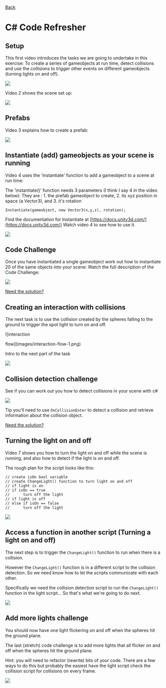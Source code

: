 [Back](README.md)

# C# Code Refresher

## Setup

This first video introduces the tasks we are going to undertake in this exercise:
To create a series of gameobjects at run time, detect collisions and use the collisions to trigger other events on different gameobjects (turning lights on and off).

[<img src="images/code-refresher-1.jpg">](https://uwe.cloud.panopto.eu/Panopto/Pages/Viewer.aspx?id=8e41e24c-367c-49c7-a7b2-b201015b619c&start=0)

Video 2 shows the scene set up:

[<img src="images/code-refresher-2.jpg">](https://uwe.cloud.panopto.eu/Panopto/Pages/Viewer.aspx?id=06912c60-ef61-40a2-84a4-b2010160bdbc&start=0)


## Prefabs
Video 3 explains how to create a prefab:

[<img src="images/code-refresher-3.jpg">](https://uwe.cloud.panopto.eu/Panopto/Pages/Viewer.aspx?id=ed46776a-1729-447c-8e89-b2010162e642&start=0)

## Instantiate (add) gameobjects as your scene is running
Video 4 uses the 'instantiate' function to add a gameobject to a scene at run time:

The  'instantiate()' function needs 3 parameters (I think I say 4 in the video below):
They are : 1. the prefab gameobject to create, 2. its xyz position in space (a Vector3), and 3. it's rotation

    Instantiate(gameobject, new Vector3(x,y,z), rotation);

Find the  documentation for Instantiate at [https://docs.unity3d.com/](https://docs.unity3d.com/) 
Watch  video 4 to see how to use it. 

[<img src="images/code-refresher-4.jpg">](https://uwe.cloud.panopto.eu/Panopto/Pages/Viewer.aspx?id=52a65920-4bce-4bb3-aeb0-b20101648a53&start=0)

## Code Challenge

Once you have instantiated a single gameobject work out how to instantiate 20 of the same objects into your scene:
Watch the full description of the Code Challenge:

[<img src="images/code-refresher-4.1.jpg">](https://uwe.cloud.panopto.eu/Panopto/Pages/Viewer.aspx?id=ba59dd76-a3d4-4ab5-891d-b2010170eaef&start=0)

[Need the solution?](https://uwe.cloud.panopto.eu/Panopto/Pages/Viewer.aspx?id=e0bddfca-7769-4715-9b5a-b201016f069d)

## Creating an interaction with collisions

The next task is to use the collision created by the spheres falling to the ground to trigger the spot light to turn on and off.

![interaction 

flow](images/interaction-flow-1.png)

Intro to the next part of the task

[<img src="images/code-refresher-5.jpg">](https://uwe.cloud.panopto.eu/Panopto/Pages/Viewer.aspx?id=7b3a43c7-2e03-4d99-b104-b20201168c30&start=0)

## Collision detection challenge

See if you can work out you how to detect collisions in your scene with c#

[<img src="images/code-refresher-6.jpg">](https://uwe.cloud.panopto.eu/Panopto/Pages/Viewer.aspx?id=b0f2ae28-7ff1-4904-9b28-b2020117a4e3&start=0)

Tip you'll need to use `OnCollisionEnter` to detect a collision and retrieve information about the collision object.

[Need the solution?](https://uwe.cloud.panopto.eu/Panopto/Pages/Viewer.aspx?id=604c37fc-f50c-4481-abbb-b20201198cf3)

## Turning the light on and off
Video 7 shows you how to turn the light on and off while the scene is running, and also how to detect if the light is on and off.

The rough plan for the script looks like this:

    // create isOn bool variable
    // create ChangeLight() function to turn light on and off
    // if light is on 
    // if isOn == true 
    //		turn off the light
    // if light is off 
    // else if isOn == false 
    //		turn off the light

[<img src="images/code-refresher-7.jpg">](https://uwe.cloud.panopto.eu/Panopto/Pages/Viewer.aspx?id=8d383c54-1f52-44ac-83e7-b20300faba59&start=0)

## Access a function in another script (Turning a light on and off)
The next step is to trigger the `ChangeLight()` function to run when there is a collision.

However  the `ChangeLight()` function is in a different script to the collision detection.
So we need know how to let the scripts communicate with each other. 

Specifically we need the collision detection script to run the `ChangeLight()` function in the light script...  So that's what we're going to do next.

[<img src="images/code-refresher-8.0.jpg">](https://uwe.cloud.panopto.eu/Panopto/Pages/Viewer.aspx?id=61c114ae-2c23-4ceb-889d-b2030100f505&start=0)


## Add more lights  challenge
You should now have one light flickering on and off when the spheres hit the ground plane.

The last (stretch) code challenge is to add more lights that all flicker on and off when the spheres hit the ground plane.

Hint: you will need to refactor (rewrite) bits of your code. There are a few ways to do this but probably the easiest have the light script check the collision script for collisions on every frame.

[<img src="images/code-refresher-8.1.jpg">](https://uwe.cloud.panopto.eu/Panopto/Pages/Viewer.aspx?id=ea4b51a1-ec0a-44ee-b6cc-b203011340cb&start=0)

